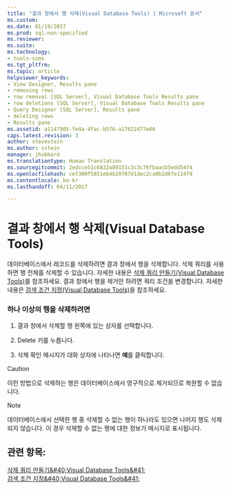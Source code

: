 ```yaml
---
title: "결과 창에서 행 삭제(Visual Database Tools) | Microsoft 문서"
ms.custom: 
ms.date: 01/19/2017
ms.prod: sql-non-specified
ms.reviewer: 
ms.suite: 
ms.technology:
- tools-ssms
ms.tgt_pltfrm: 
ms.topic: article
helpviewer_keywords:
- View Designer, Results pane
- removing rows
- row removal [SQL Server], Visual Database Tools Results pane
- row deletions [SQL Server], Visual Database Tools Results pane
- Query Designer [SQL Server], Results pane
- deleting rows
- Results pane
ms.assetid: a1147905-fe4a-4fac-b576-a17622477e66
caps.latest.revision: 3
author: stevestein
ms.author: sstein
manager: jhubbard
ms.translationtype: Human Translation
ms.sourcegitcommit: 2edcce51c6822a89151c3c3c76fbaacb5edd54f4
ms.openlocfilehash: cef300f5851e64620787d1dec2ca0b2d6fe114f9
ms.contentlocale: ko-kr
ms.lasthandoff: 04/11/2017

---
```

# <a name="delete-rows-in-the-results-pane-visual-database-tools"></a>결과 창에서 행 삭제(Visual Database Tools)
데이터베이스에서 레코드를 삭제하려면 결과 창에서 행을 삭제합니다. 삭제 쿼리를 사용하면 행 전체를 삭제할 수 있습니다. 자세한 내용은 [삭제 쿼리 만들기&#40;Visual Database Tools&#41;](../../ssms/visual-db-tools/create-delete-queries-visual-database-tools.md)를 참조하세요. 결과 창에서 행을 제거만 하려면 쿼리 조건을 변경합니다. 자세한 내용은 [검색 조건 지정&#40;Visual Database Tools&#41;](../../ssms/visual-db-tools/specify-search-criteria-visual-database-tools.md)을 참조하세요.  
  
### <a name="to-delete-a-row-or-rows"></a>하나 이상의 행을 삭제하려면  
  
1.  결과 창에서 삭제할 행 왼쪽에 있는 상자를 선택합니다.  
  
2.  Delete 키를 누릅니다.  
  
3.  삭제 확인 메시지가 대화 상자에 나타나면 **예**를 클릭합니다.  
  
> [!CAUTION]  
> 이런 방법으로 삭제하는 행은 데이터베이스에서 영구적으로 제거되므로 복원할 수 없습니다.  
  
> [!NOTE]  
> 데이터베이스에서 선택한 행 중 삭제할 수 없는 행이 하나라도 있으면 나머지 행도 삭제되지 않습니다. 이 경우 삭제할 수 없는 행에 대한 정보가 메시지로 표시됩니다.  
  
## <a name="see-also"></a>관련 항목:  
[삭제 쿼리 만들기&amp;#40;Visual Database Tools&amp;#41;](../../ssms/visual-db-tools/create-delete-queries-visual-database-tools.md)  
[검색 조건 지정&amp;#40;Visual Database Tools&amp;#41;](../../ssms/visual-db-tools/specify-search-criteria-visual-database-tools.md)  
  

